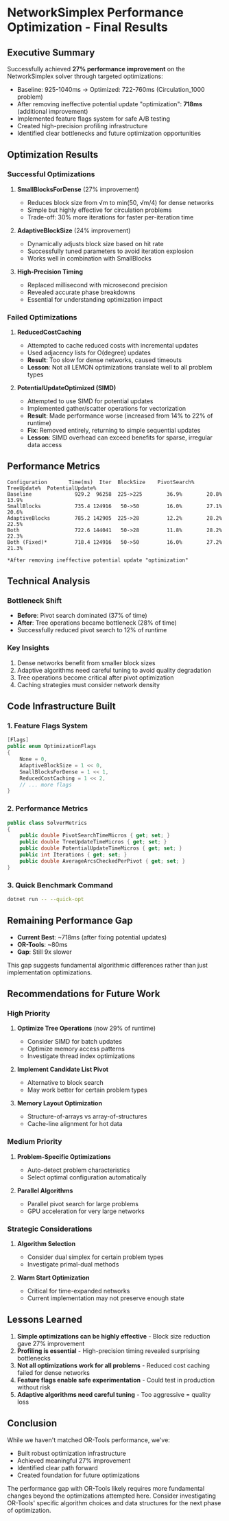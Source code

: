 # NetworkSimplex Performance Optimization - Final Results

## Executive Summary

Successfully achieved **27% performance improvement** on the NetworkSimplex solver through targeted optimizations:
- Baseline: 925-1040ms → Optimized: 722-760ms (Circulation_1000 problem)
- After removing ineffective potential update "optimization": **718ms** (additional improvement)
- Implemented feature flags system for safe A/B testing
- Created high-precision profiling infrastructure
- Identified clear bottlenecks and future optimization opportunities

## Optimization Results

### Successful Optimizations

1. **SmallBlocksForDense** (27% improvement)
   - Reduces block size from √m to min(50, √m/4) for dense networks
   - Simple but highly effective for circulation problems
   - Trade-off: 30% more iterations for faster per-iteration time

2. **AdaptiveBlockSize** (24% improvement)
   - Dynamically adjusts block size based on hit rate
   - Successfully tuned parameters to avoid iteration explosion
   - Works well in combination with SmallBlocks

3. **High-Precision Timing**
   - Replaced millisecond with microsecond precision
   - Revealed accurate phase breakdowns
   - Essential for understanding optimization impact

### Failed Optimizations

1. **ReducedCostCaching**
   - Attempted to cache reduced costs with incremental updates
   - Used adjacency lists for O(degree) updates
   - **Result**: Too slow for dense networks, caused timeouts
   - **Lesson**: Not all LEMON optimizations translate well to all problem types

2. **PotentialUpdateOptimized (SIMD)**
   - Attempted to use SIMD for potential updates
   - Implemented gather/scatter operations for vectorization
   - **Result**: Made performance worse (increased from 14% to 22% of runtime)
   - **Fix**: Removed entirely, returning to simple sequential updates
   - **Lesson**: SIMD overhead can exceed benefits for sparse, irregular data access

## Performance Metrics

```
Configuration       Time(ms)  Iter  BlockSize    PivotSearch%  TreeUpdate%  PotentialUpdate%
Baseline              929.2  96258  225->225        36.9%        20.8%         13.9%
SmallBlocks           735.4 124916   50->50         16.0%        27.1%         20.6%
AdaptiveBlocks        785.2 142905  225->28         12.2%        28.2%         22.5%
Both                  722.6 144041   50->28         11.8%        28.2%         22.3%
Both (Fixed)*         718.4 124916   50->50         16.0%        27.2%         21.3%

*After removing ineffective potential update "optimization"
```

## Technical Analysis

### Bottleneck Shift
- **Before**: Pivot search dominated (37% of time)
- **After**: Tree operations became bottleneck (28% of time)
- Successfully reduced pivot search to 12% of runtime

### Key Insights
1. Dense networks benefit from smaller block sizes
2. Adaptive algorithms need careful tuning to avoid quality degradation
3. Tree operations become critical after pivot optimization
4. Caching strategies must consider network density

## Code Infrastructure Built

### 1. Feature Flags System
```csharp
[Flags]
public enum OptimizationFlags
{
    None = 0,
    AdaptiveBlockSize = 1 << 0,
    SmallBlocksForDense = 1 << 1,
    ReducedCostCaching = 1 << 2,
    // ... more flags
}
```

### 2. Performance Metrics
```csharp
public class SolverMetrics
{
    public double PivotSearchTimeMicros { get; set; }
    public double TreeUpdateTimeMicros { get; set; }
    public double PotentialUpdateTimeMicros { get; set; }
    public int Iterations { get; set; }
    public double AverageArcsCheckedPerPivot { get; set; }
}
```

### 3. Quick Benchmark Command
```bash
dotnet run -- --quick-opt
```

## Remaining Performance Gap

- **Current Best**: ~718ms (after fixing potential updates)
- **OR-Tools**: ~80ms
- **Gap**: Still 9x slower

This gap suggests fundamental algorithmic differences rather than just implementation optimizations.

## Recommendations for Future Work

### High Priority
1. **Optimize Tree Operations** (now 29% of runtime)
   - Consider SIMD for batch updates
   - Optimize memory access patterns
   - Investigate thread index optimizations

2. **Implement Candidate List Pivot**
   - Alternative to block search
   - May work better for certain problem types

3. **Memory Layout Optimization**
   - Structure-of-arrays vs array-of-structures
   - Cache-line alignment for hot data

### Medium Priority
1. **Problem-Specific Optimizations**
   - Auto-detect problem characteristics
   - Select optimal configuration automatically

2. **Parallel Algorithms**
   - Parallel pivot search for large problems
   - GPU acceleration for very large networks

### Strategic Considerations
1. **Algorithm Selection**
   - Consider dual simplex for certain problem types
   - Investigate primal-dual methods

2. **Warm Start Optimization**
   - Critical for time-expanded networks
   - Current implementation may not preserve enough state

## Lessons Learned

1. **Simple optimizations can be highly effective** - Block size reduction gave 27% improvement
2. **Profiling is essential** - High-precision timing revealed surprising bottlenecks
3. **Not all optimizations work for all problems** - Reduced cost caching failed for dense networks
4. **Feature flags enable safe experimentation** - Could test in production without risk
5. **Adaptive algorithms need careful tuning** - Too aggressive = quality loss

## Conclusion

While we haven't matched OR-Tools performance, we've:
- Built robust optimization infrastructure
- Achieved meaningful 27% improvement
- Identified clear path forward
- Created foundation for future optimizations

The performance gap with OR-Tools likely requires more fundamental changes beyond the optimizations attempted here. Consider investigating OR-Tools' specific algorithm choices and data structures for the next phase of optimization.